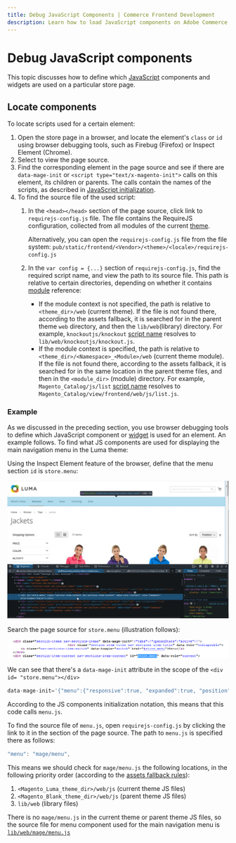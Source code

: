 ```yaml
---
title: Debug JavaScript Components | Commerce Frontend Development 
description: Learn how to load JavaScript components on Adobe Commerce and Magento Open Source application pages.
---
```


# Debug JavaScript components

This topic discusses how to define which [JavaScript](https://glossary.magento.com/javascript) components and widgets are used on a particular store page.

## Locate components

To locate scripts used for a certain element:

1. Open the store page in a browser, and locate the element\'s `class` or `id` using browser debugging tools, such as Firebug (Firefox) or Inspect Element (Chrome).
1. Select to view the page source.
1. Find the corresponding element in the page source and see if there are `data-mage-init` or `<script type="text/x-magento-init">` calls on this element, its children or parents. The calls contain the names of the scripts, as described in [JavaScript initialization](init.md).
1. To find the source file of the used script:
   1. In the `<head></head>` section of the page source, click link to `requirejs-config.js` file. The file contains the RequireJS configuration, collected from all modules of the current [theme](https://glossary.magento.com/theme).

      Alternatively, you can open the `requirejs-config.js` file from the file system: `pub/static/frontend/<Vendor>/<theme>/<locale>/requirejs-config.js`

   1. In the `var config = {...}` section of `requirejs-config.js`, find the required script name, and view the path to its source file. This path is relative to certain directories, depending on whether it contains [module](https://glossary.magento.com/module) reference:

      -  If the module context is not specified, the path is relative to `<theme_dir>/web` (current theme). If the file is not found there, according to the assets fallback, it is searched for in the parent theme `web` directory, and then the `lib/web`(library) directory. For example, `knockoutjs/knockout` [script name](https://github.com/magento/magento2/blob/2.4/app/code/Magento/Theme/view/base/requirejs-config.js#L10) resolves to `lib/web/knockoutjs/knockout.js`.
      -  If the module context is specified, the path is relative to `<theme_dir>/<Namespace>_<Module>/web` (current theme module). If the file is not found there, according to the assets fallback, it is searched for in the same location in the parent theme files, and then in the `<module_dir>` (module) directory. For example, `Magento_Catalog/js/list` [script name](https://github.com/magento/magento2/blob/2.4/app/code/Magento/Catalog/view/frontend/requirejs-config.js#L9) resolves to `Magento_Catalog/view/frontend/web/js/list.js`.

### Example

As we discussed in the preceding section, you use browser debugging tools to define which JavaScript component or [widget](https://glossary.magento.com/widget) is used for an element. An example follows. To find what JS components are used for displaying the main navigation menu in the Luma theme:

Using the Inspect Element feature of the browser, define that the menu section `id` is `store.menu`:

![Using the Inspect Element define the id](../_images/javascript/fdg_js_debug1.png)

Search the page source for `store.menu` (illustration follows):

![Search the page source for the store.menu string](../_images/javascript/fdg_js_debug2.png)

We can see that there\'s a `data-mage-init` attribute in the scope of the `<div id= "store.menu"></div>`

```js
data-mage-init='{"menu":{"responsive":true, "expanded":true, "position":{"my":"left top","at":"left bottom"}}}
```

According to the JS components initialization notation, this means that this code calls `menu.js`.

To find the source file of `menu.js`, open `requirejs-config.js` by clicking the link to it in the section of the page source. The path to `menu.js` is specified there as follows:

```js
"menu": "mage/menu",
```

This means we should check for `mage/menu.js` the following locations, in the following priority order (according to the [assets fallback rules]):

1. `<Magento_Luma_theme_dir>/web/js` (current theme JS files)
1. `<Magento_Blank_theme_dir>/web/js` (parent theme JS files)
1. `lib/web` (library files)

There is no `mage/menu.js` in the current theme or parent theme JS files, so the source file for menu component used for the main navigation menu is [`lib/web/mage/menu.js`]

[assets fallback rules]: ../guide/themes/inheritance.md
[`lib/web/mage/menu.js`]: https://github.com/magento/magento2/blob/2.4/lib/web/mage/menu.js
[assets fallback]: ../guide/themes/inheritance.md
